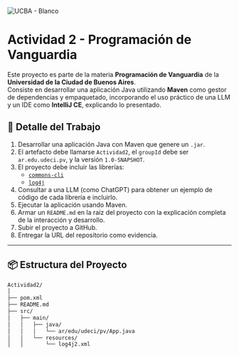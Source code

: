 ![UCBA - Blanco](https://github.com/user-attachments/assets/81512866-dfcc-4f5b-b40f-968568b3e6fd)

# Actividad 2 - Programación de Vanguardia

Este proyecto es parte de la materia **Programación de Vanguardia** de la **Universidad de la Ciudad de Buenos Aires**.  
Consiste en desarrollar una aplicación Java utilizando **Maven** como gestor de dependencias y empaquetado, incorporando el uso práctico de una LLM y un IDE como **IntelliJ CE**, explicando lo presentado.

## 🎯 Detalle del Trabajo

1. Desarrollar una aplicación Java con Maven que genere un `.jar`.
2. El artefacto debe llamarse `Actividad2`, el `groupId` debe ser `ar.edu.udeci.pv`, y la versión `1.0-SNAPSHOT`.
3. El proyecto debe incluir las librerías:
   - [`commons-cli`](https://commons.apache.org/proper/commons-cli/)
   - [`log4j`](https://logging.apache.org/log4j/2.x/)
4. Consultar a una LLM (como ChatGPT) para obtener un ejemplo de código de cada librería e incluirlo.
5. Ejecutar la aplicación usando Maven.
6. Armar un `README.md` en la raíz del proyecto con la explicación completa de la interacción y desarrollo.
7. Subir el proyecto a GitHub.
8. Entregar la URL del repositorio como evidencia.

---

## 📦 Estructura del Proyecto

```bash
Actividad2/
│
├── pom.xml
├── README.md
├── src/
│   ├── main/
│   │   ├── java/
│   │   │   └── ar/edu/udeci/pv/App.java
│   │   └── resources/
│   │       └── log4j2.xml

